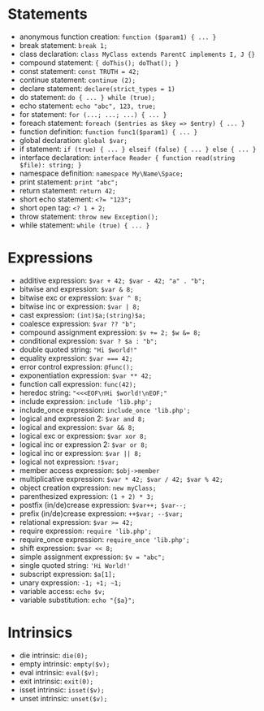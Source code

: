 # Statements
- anonymous function creation: `function ($param1) { ... }`
- break statement: `break 1;`
- class declaration: `class MyClass extends ParentC implements I, J {}`
- compound statement: `{ doThis(); doThat(); }`
- const statement: `const TRUTH = 42;`
- continue statement: `continue (2);`
- declare statement: `declare(strict_types = 1)`
- do statement: `do { ... } while (true);`
- echo statement: `echo "abc", 123, true;`
- for statement: `for (...; ...; ...) { ... }`
- foreach statement: `foreach ($entries as $key => $entry) { ... }`
- function definition: `function func1($param1) { ... }`
- global declaration: `global $var;`
- if statement: `if (true) { ... } elseif (false) { ... } else { ... }`
- interface declaration: `interface Reader { function read(string $file): string; }`
- namespace definition: `namespace My\Name\Space;`
- print statement: `print "abc";`
- return statement: `return 42;`
- short echo statement: `<?= "123";`
- short open tag: `<? 1 + 2;`
- throw statement: `throw new Exception();`
- while statement: `while (true) { ... }`

# Expressions
- additive expression: `$var + 42; $var - 42; "a" . "b";`
- bitwise and expression: `$var & 8;`
- bitwise exc or expression: `$var ^ 8;`
- bitwise inc or expression: `$var | 8;`
- cast expression: `(int)$a;(string)$a;`
- coalesce expression: `$var ?? "b";`
- compound assignment expression: `$v += 2; $w &= 8;`
- conditional expression: `$var ? $a : "b";`
- double quoted string: `"Hi $world!"`
- equality expression: `$var === 42;`
- error control expression: `@func();`
- exponentiation expression: `$var ** 42;`
- function call expression: `func(42);`
- heredoc string: `"<<<EOF\nHi $world!\nEOF;"`
- include expression: `include 'lib.php';`
- include_once expression: `include_once 'lib.php';`
- logical and expression 2: `$var and 8;`
- logical and expression: `$var && 8;`
- logical exc or expression: `$var xor 8;`
- logical inc or expression 2: `$var or 8;`
- logical inc or expression: `$var || 8;`
- logical not expression: `!$var;`
- member access expression: `$obj->member`
- multiplicative expression: `$var * 42; $var / 42; $var % 42;`
- object creation expression: `new myClass;`
- parenthesized expression: `(1 + 2) * 3;`
- postfix (in/de)crease expression: `$var++; $var--;`
- prefix (in/de)crease expression: `++$var; --$var;`
- relational expression: `$var >= 42;`
- require expression: `require 'lib.php';`
- require_once expression: `require_once 'lib.php';`
- shift expression: `$var << 8;`
- simple assignment expression: `$v = "abc";`
- single quoted string: `'Hi World!'`
- subscript expression: `$a[1];`
- unary expression: `-1; +1; ~1;`
- variable access: `echo $v;`
- variable substitution: `echo "{$a}";`

# Intrinsics
- die intrinsic: `die(0);`
- empty intrinsic: `empty($v);`
- eval intrinsic: `eval($v);`
- exit intrinsic: `exit(0);`
- isset intrinsic: `isset($v);`
- unset intrinsic: `unset($v);`
